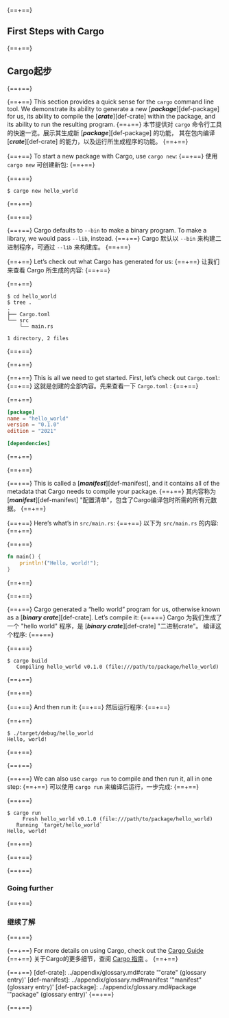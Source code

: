 {==+==}
## First Steps with Cargo
{==+==}
## Cargo起步
{==+==}

{==+==}
This section provides a quick sense for the `cargo` command line tool. We
demonstrate its ability to generate a new [***package***][def-package] for us,
its ability to compile the [***crate***][def-crate] within the package, and
its ability to run the resulting program.
{==+==}
本节提供对 `cargo` 命令行工具的快速一览。展示其生成新 [***package***][def-package] 的功能，
其在包内编译 [***crate***][def-crate] 的能力，以及运行所生成程序的功能。
{==+==}


{==+==}
To start a new package with Cargo, use `cargo new`:
{==+==}
使用 `cargo new` 可创建新包:
{==+==}

{==+==}
```console
$ cargo new hello_world
```
{==+==}

{==+==}


{==+==}
Cargo defaults to `--bin` to make a binary program. To make a library, we
would pass `--lib`, instead.
{==+==}
Cargo 默认以 `--bin` 来构建二进制程序，可通过 `--lib` 来构建库。
{==+==}


{==+==}
Let’s check out what Cargo has generated for us:
{==+==}
让我们来查看 Cargo 所生成的内容:
{==+==}


{==+==}
```console
$ cd hello_world
$ tree .
.
├── Cargo.toml
└── src
    └── main.rs

1 directory, 2 files
```
{==+==}

{==+==}


{==+==}
This is all we need to get started. First, let’s check out `Cargo.toml`:
{==+==}
这就是创建的全部内容。先来查看一下 `Cargo.toml` :
{==+==}


{==+==}
```toml
[package]
name = "hello_world"
version = "0.1.0"
edition = "2021"

[dependencies]
```
{==+==}

{==+==}


{==+==}
This is called a [***manifest***][def-manifest], and it contains all of the
metadata that Cargo needs to compile your package.
{==+==}
其内容称为 [***manifest***][def-manifest] "配置清单"，包含了Cargo编译包时所需的所有元数据。
{==+==}


{==+==}
Here’s what’s in `src/main.rs`:
{==+==}
以下为 `src/main.rs` 的内容:
{==+==}


{==+==}
```rust
fn main() {
    println!("Hello, world!");
}
```
{==+==}

{==+==}


{==+==}
Cargo generated a “hello world” program for us, otherwise known as a
[***binary crate***][def-crate]. Let’s compile it:
{==+==}
Cargo 为我们生成了一个 "hello world" 程序，是 [***binary crate***][def-crate] "二进制crate"。
编译这个程序:
{==+==}


{==+==}
```console
$ cargo build
   Compiling hello_world v0.1.0 (file:///path/to/package/hello_world)
```
{==+==}

{==+==}


{==+==}
And then run it:
{==+==}
然后运行程序:
{==+==}


{==+==}
```console
$ ./target/debug/hello_world
Hello, world!
```
{==+==}

{==+==}


{==+==}
We can also use `cargo run` to compile and then run it, all in one step:
{==+==}
可以使用 `cargo run` 来编译后运行，一步完成:
{==+==}


{==+==}
```console
$ cargo run
     Fresh hello_world v0.1.0 (file:///path/to/package/hello_world)
   Running `target/hello_world`
Hello, world!
```
{==+==}

{==+==}


{==+==}
### Going further
{==+==}
### 继续了解
{==+==}


{==+==}
For more details on using Cargo, check out the [Cargo Guide](../guide/index.md)
{==+==}
关于Cargo的更多细节，查阅 [Cargo 指南](../guide/index.md) 。
{==+==}


{==+==}
[def-crate]:     ../appendix/glossary.md#crate     '"crate" (glossary entry)'
[def-manifest]:  ../appendix/glossary.md#manifest  '"manifest" (glossary entry)'
[def-package]:   ../appendix/glossary.md#package   '"package" (glossary entry)'
{==+==}

{==+==}
